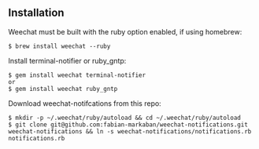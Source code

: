 Installation 
------------

Weechat must be built with the ruby option enabled, if using homebrew:

    $ brew install weechat --ruby
    
Install terminal-notifier or ruby_gntp:    
    
    $ gem install weechat terminal-notifier 
    or 
    $ gem install weechat ruby_gntp

Download weechat-notifcations from this repo:

    $ mkdir -p ~/.weechat/ruby/autoload && cd ~/.weechat/ruby/autoload
    $ git clone git@github.com:fabian-markaban/weechat-notifications.git weechat-notifications && ln -s weechat-notifications/notifications.rb notifications.rb